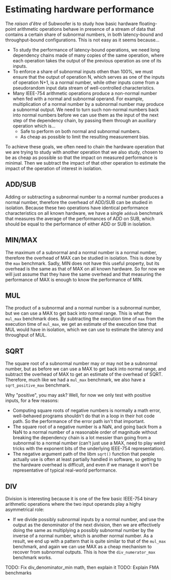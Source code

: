 # Estimating hardware performance

The _raison d'être_ of Subwoofer is to study how basic hardware floating-point
arithmetic operations behave in presence of a stream of data that contains a
certain share of subnormal numbers, in both latency-bound and throughput-bound
configurations. This is not easy as it seems because...

- To study the performance of latency-bound operations, we need long dependency
  chains made of many copies of the same operation, where each operation takes
  the output of the previous operation as one of its inputs.
- To enforce a share of subnormal inputs othen than 100%, we must ensure that
  the output of operation N, which serves as one of the inputs of operation N+1,
  is a normal number, while other inputs come from a pseudorandom input data
  stream of well-controlled characteristics.
- Many IEEE-754 arithmetic operations produce a non-normal number when fed with
  a normal and subnormal operand. For example, multiplication of a normal number
  by a subnormal number may produce a subnormal output. We need to turn such
  non-normal numbers back into normal numbers before we can use them as the
  input of the next step of the dependency chain, by passing them through an
  auxiliary operation which is...
  * Safe to perform on both normal and subnormal numbers.
  * As cheap as possible to limit the resulting measurement bias.

To achieve these goals, we often need to chain the hardware operation that we
are trying to study with another operation that we also study, chosen to be as
cheap as possible so that the impact on measured performance is minimal. Then we
subtract the impact of that other operation to estimate the impact of the
operation of interest in isolation.

## ADD/SUB

Adding or subtracting a subnormal number to a normal number produces a normal
number, therefore the overhead of ADD/SUB can be studied in isolation. Because
these two operations have identical performance characteristics on all known
hardware, we have a single `addsub` benchmark that measures the average of the
performances of ADD on SUB, which should be equal to the performance of either
ADD or SUB in isolation.

## MIN/MAX

The maximum of a subnormal and a normal number is a normal number, therefore the
overhead of MAX can be studied in isolation. This is done by the `max`
benchmark. Sadly, MIN does not have this useful property, but its overhead is
the same as that of MAX on all known hardware. So for now we will just assume
that they have the same overhead and that measuring the performance of MAX is
enough to know the performance of MIN.

## MUL

The product of a subnormal and a normal number is a subnormal number, but we can
use a MAX to get back into normal range. This is what the `mul_max` benchmark
does. By subtracting the execution time of `max` from the execution time of
`mul_max`, we get an estimate of the execution time that MUL would have in
isolation, which we can use to estimate the latency and throughput of MUL.

## SQRT

The square root of a subnormal number may or may not be a subnormal number, but
as before we can use a MAX to get back into normal range, and subtract the
overhead of MAX to get an estimate of the overhead of SQRT. Therefore, much like
we had a `mul_max` benchmark, we also have a `sqrt_positive_max` benchmark.

Why "positive", you may ask? Well, for now we only test with positive inputs,
for a few reasons:

- Computing square roots of negative numbers is normally a math error,
  well-behaved programs shouldn't do that in a loop in their hot code path. So
  the performance of the error path isn't that important.
- The square root of a negative number is a NaN, and going back from a NaN to a
  normal number of a reasonable order of magnitude without breaking the
  dependency chain is a lot messier than going from a subnormal to a normal
  number (can't just use a MAX, need to play weird tricks with the exponent bits
  of the underlying IEEE-754 representation).
- The negative argument path of the libm `sqrt()` function that people actually
  use is often at least partially handled in software, so getting to the
  hardware overhead is difficult, and even if we manage it won't be
  representative of typical real-world performance.

## DIV

Division is interesting because it is one of the few basic IEEE-754 binary
arithmetic operations where the two input operands play a highy asymmetrical
role:

- If we divide possibly subnormal inputs by a normal number, and use the output
  as the denominator of the next division, then we are effectively doing the
  same as multiplying a possibly subnormal number by the inverse of a normal
  number, which is another normal number. As a result, we end up with a pattern
  that is quite similar to that of the `mul_max` benchmark, and again we can use
  MAX as a cheap mechanism to recover from subnormal outputs. This is how the
  `div_numerator_max` benchmark works.

TODO: Fix div_denominator_min math, then explain it
TODO: Explain FMA benchmarks
